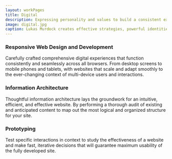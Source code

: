```yaml
---
layout: workPages
title: Digital
description: Expressing personality and values to build a consistent experience that resonates with customers and nurtures lasting relationships.
image: digital.jpg
caption: Lukas Murdock creates effective strategies, powerful identities and memorable experiences.
---
```

### Responsive Web Design and Development
Carefully crafted comprehensive digital experiences that function consistently and seamlessly across all browsers. From desktop screens to mobile phones and tablets, with websites that scale and adapt smoothly to the ever-changing context of multi-device users and interactions.

### Information Architecture
Thoughtful information architecture lays the groundwork for an intuitive, efficient, and effective website. By performing a thorough audit of existing and anticipated content to map out the most logical and organized structure for your site.

### Prototyping
Test specific interactions in context to study the effectiveness of a website and make fast, iterative decisions that will guarantee maximum usability of the fully developed site.